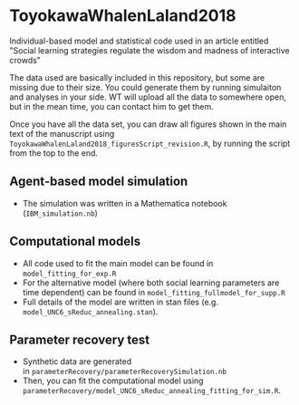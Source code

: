 # ToyokawaWhalenLaland2018
Individual-based model and statistical code used in an article entitled "Social learning strategies regulate the wisdom and madness of interactive crowds"

The data used are basically included in this repository, but some are missing due to their size. You could generate them by running simulaiton and analyses in your side. WT will upload all the data to somewhere open, but in the mean time, you can contact him to get them. 

Once you have all the data set, you can draw all figures shown in the main text of the manuscript using `ToyokawaWhalenLaland2018_figuresScript_revision.R`, by running the script from the top to the end.

## Agent-based model simulation
- The simulation was written in a Mathematica notebook (`IBM_simulation.nb`)
 
## Computational models
- All code used to fit the main model can be found in `model_fitting_for_exp.R`
- For the alternative model (where both social learning parameters are time dependent) can be found in `model_fitting_fullmodel_for_supp.R`
- Full details of the model are written in stan files (e.g. `model_UNC6_sReduc_annealing.stan`).

## Parameter recovery test
- Synthetic data are generated in `parameterRecovery/parameterRecoverySimulation.nb`
- Then, you can fit the computational model using `parameterRecovery/model_UNC6_sReduc_annealing_fitting_for_sim.R`.
